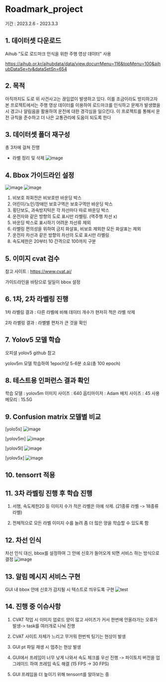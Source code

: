 # Roadmark_project

기간 : 2023.2.6 - 2023.3.3


## 1. 데이터셋 다운로드
Aihub "도로 로드마크 인식을 위한 주행 영상 데이터" 사용


https://aihub.or.kr/aihubdata/data/view.docurrMenu=116&topMenu=100&aihubDataSe=ty&dataSetSn=654


## 2. 목적
아직까지도 도로 위 사건사고는 끊임없이 발생하고 있다. 이를 조금이라도 방지하고자 본 프로젝트에서는 주행 영상 데이터를 이용하여 로드마크를 인식하고 문제가 발생했을 시 경고나 알림음을 활용하여 운전에 대한 경각심을 일으킨다. 이 프로젝트를 통해서 운전 규칙을 준수하고 더 나은 교통관리에 도움이 되도록 한다

## 3. 데이터셋 폴더 재구성
총 3차에 걸쳐 진행 
- 라벨 정리 및 삭제
![image](https://user-images.githubusercontent.com/115756142/226233612-e329f11e-d029-4284-b05b-867028f49e2b.png)


## 4. Bbox 가이드라인 설정
![image](https://user-images.githubusercontent.com/115756142/226498643-ed54ee65-5c2a-46a4-8b4d-96fa909ca8ee.png)
![image](https://user-images.githubusercontent.com/115756142/226249870-1c6bf9c0-c173-4b2f-b8ed-832279713be3.png)

1. 비보호 좌회전은 비보호만 바운딩 박스
2. 어린이/노인/장애인 보호구역은 보호구역만 바운딩 박스
3. 횡단보도, 과속방지턱은 각 차선마다 따로 바운딩 박스
4. 운전자와 같은 방향의 도로 표시만 라벨링. (역주행 차선 x)
5. 바운딩 박스로 표시하기 어려운 차선류 제외
6. 라벨링 편의성을 위하여 금지 화살표, 비보호 제외한 모든 화살표는 제외
7. 운전자 차선과 같은 방향의 차선의 도로 표시만 라벨링
8. 속도제한은 20부터 10 간격으로 100까지 구분

## 5. 이미지 cvat 검수
참고 사이트 : https://www.cvat.ai/


가이드라인을 바탕으로 일일이 bbox 설정

## 6. 1차, 2차 라벨링 진행
1차 라벨링 결과 : 다른 라벨에 비해 데이터 개수가 현저히 적은 라벨 삭제


2차 라벨링 결과 : 라벨별 편차가 큰 것을 확인

## 7. Yolov5 모델 학습
오피셜 yolov5 github 참고



yolov5m 모델 학습하여 1epoch당 5-6분 소요(총 100 epoch)


## 8. 테스트용 인퍼런스 결과 확인

학습 모델 : yolov5m
이미지 사이즈 : 640
옵티마이저 : Adam
배치 사이즈 : 45
사용 메모리 : 15.5G


## 9. Confusion matrix 모델별 비교
[yolo5s]
![image](https://user-images.githubusercontent.com/115756142/226250378-dcb5a455-80c1-4e5a-a4c8-74a8e9bf7242.png)


[yolov5m]
![image](https://user-images.githubusercontent.com/115756142/226250501-349447a6-71c2-4d5c-b4b8-62b764a66d56.png)


[yolov5l]
![image](https://user-images.githubusercontent.com/115756142/226250556-94d34b52-d681-44e9-b013-424948799dcd.png)


[yolov5x]
![image](https://user-images.githubusercontent.com/115756142/226250612-02de8bd5-c686-4006-bdd0-6f6f5f2114de.png)
## 10. tensorrt 적용

## 11. 3차 라벨링 진행 후 학습 진행
1) 서행, 속도제한20 등 이미지 수가 적은 라벨은 아예 삭제. (21종류 라벨 -> 18종류 라벨)


2) 전체적으로 모든 라벨 이미지 수를 늘려 좀 더 많은 양을 학습할 수 있도록 함


## 12. 차선 인식 
차선 인식 대신, bbox를 설정하여 그 안에 신호가 들어오게 되면 서비스 하는 방식으로 결정
![image](https://user-images.githubusercontent.com/115756142/226253852-b2f0b377-5fc4-4e1e-aa2c-ba8654fa0917.png)

## 13. 알림 메시지 서비스 구현
GUI 내 bbox 안에 신호가 감지될 시 텍스트로 띄우도록 구현
![test](https://user-images.githubusercontent.com/115756142/226246444-bb467a0d-c9ae-4393-918f-9d4126bd1a99.gif)



## 14. 진행 중 이슈사항
1) CVAT 작업 시 이미지 업로드 양이 많고 사이즈가 커서 한번에 안올라가는 오류가 발생-> task를 여러개로 나눠 진행


2) CVAT 사이트 자체가 느리고 무거워 한번씩 팅기는 현상이 발생


3) GUI pt 파일 재생 시 멈추는 현상 발생


4) GUI에서 프레임이 너무 낮게 나와서 속도 체크를 우선 진행 -> 파이토치 버전을 업그레이드 하여 프레임 속도 해결 (15 FPS -> 30 FPS)


5) GUI 프레임을 더 높이기 위해 tensorrt를 알아보는 중
